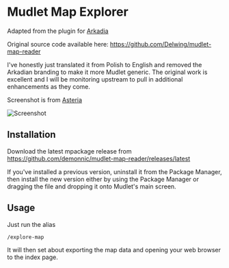 # Mudlet Map Explorer

Adapted from the plugin for [Arkadia](https://arkadia.rpg.pl/)

Original source code available here: https://github.com/Delwing/mudlet-map-reader

I've honestly just translated it from Polish to English and removed the Arkadian branding to make it more Mudlet generic. The original work is excellent and I will be monitoring upstream to pull in additional enhancements as they come.

Screenshot is from [Asteria](http://www.asteriamud.com/home.html)

![Screenshot](https://demonnic.github.io/gifs/MudletMapExplorer.png)

## Installation

Download the latest mpackage release from https://github.com/demonnic/mudlet-map-reader/releases/latest

If you've installed a previous version, uninstall it from the Package Manager, then install the new version either by using the Package Manager or dragging the file and dropping it onto Mudlet's main screen.

## Usage

Just run the alias
```
/explore-map
```
It will then set about exporting the map data and opening your web browser to the index page.
